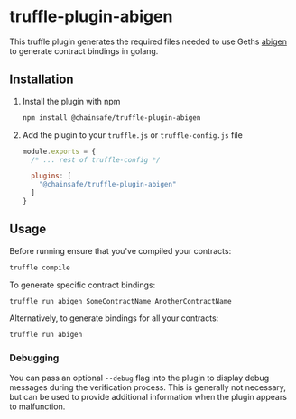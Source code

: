 # truffle-plugin-abigen

This truffle plugin generates the required files needed to use Geths [abigen](https://github.com/ethereum/go-ethereum/wiki/Native-DApps:-Go-bindings-to-Ethereum-contracts) to generate contract bindings in golang.

## Installation
1. Install the plugin with npm
    ```sh
    npm install @chainsafe/truffle-plugin-abigen
    ```
2. Add the plugin to your `truffle.js` or `truffle-config.js` file
    ```js
    module.exports = {
      /* ... rest of truffle-config */

      plugins: [
        "@chainsafe/truffle-plugin-abigen"
      ]
    }
    ```

## Usage
Before running ensure that you've compiled your contracts:
```sh
truffle compile
```
To generate specific contract bindings:
```sh
truffle run abigen SomeContractName AnotherContractName
```
Alternatively, to generate bindings for all your contracts:
```sh
truffle run abigen
```

### Debugging
You can pass an optional `--debug` flag into the plugin to display debug messages during the verification process. This is generally not necessary, but can be used to provide additional information when the plugin appears to malfunction.